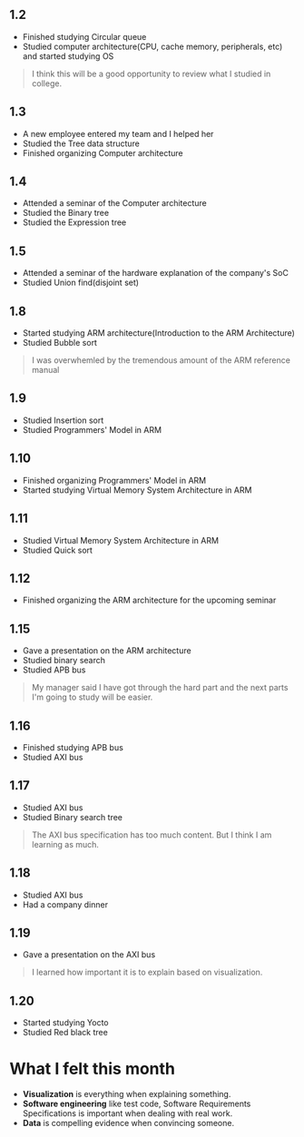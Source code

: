 ## 1.2
- Finished studying Circular queue
- Studied computer architecture(CPU, cache memory, peripherals, etc) and started studying OS
>I think this will be a good opportunity to review what I studied in college.
## 1.3
- A new employee entered my team and I helped her
- Studied the Tree data structure
- Finished organizing Computer architecture
## 1.4
- Attended a seminar of the Computer architecture
- Studied the Binary tree
- Studied the Expression tree
## 1.5
- Attended a seminar of the hardware explanation of the company's SoC
- Studied Union find(disjoint set)
## 1.8
- Started studying ARM architecture(Introduction to the ARM Architecture)
- Studied Bubble sort
>I was overwhemled by the tremendous amount of the ARM reference manual
## 1.9
- Studied Insertion sort
- Studied Programmers' Model in ARM
## 1.10
- Finished organizing Programmers' Model in ARM
- Started studying Virtual Memory System Architecture in ARM
## 1.11
- Studied Virtual Memory System Architecture in ARM
- Studied Quick sort
## 1.12
- Finished organizing the ARM architecture for the upcoming seminar
## 1.15
- Gave a presentation on the ARM architecture
- Studied binary search
- Studied APB bus
>My manager said I have got through the hard part and the next parts I'm going to study will be easier.
## 1.16
- Finished studying APB bus
- Studied AXI bus
## 1.17
- Studied AXI bus
- Studied Binary search tree
>The AXI bus specification has too much content. But I think I am learning as much.
## 1.18
- Studied AXI bus
- Had a company dinner
## 1.19
- Gave a presentation on the AXI bus
>I learned how important it is to explain based on visualization.
## 1.20
- Started studying Yocto
- Studied Red black tree

# What I felt this month
- **Visualization** is everything when explaining something.
- **Software engineering** like test code, Software Requirements Specifications is important when dealing with real work.
- **Data** is compelling evidence when convincing someone.
